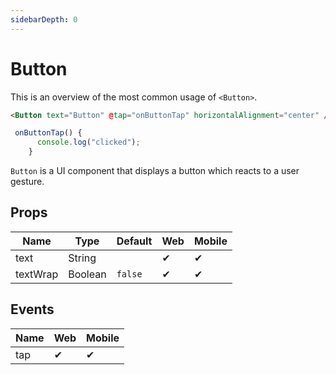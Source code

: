 ```yaml
---
sidebarDepth: 0
---
```


# Button

This is an overview of the most common usage of `<Button>`.

<DocExampleBox codeBox="https://codesandbox.io/s/n5y3lym66p?module=%2Fsrc%2FApp.vue">

```html
<Button text="Button" @tap="onButtonTap" horizontalAlignment="center" />
```

```js
 onButtonTap() {
      console.log("clicked");
    }
```

<ButtonDoc />
</DocExampleBox>

`Button` is a UI component that displays a button which reacts to a user gesture.

## Props

| Name     | Type    | Default | Web | Mobile |
| -------- | ------- | ------- | --- | ------ |
| text     | String  |         | ✔   | ✔      |
| textWrap | Boolean | `false` | ✔   | ✔      |

## Events

| Name | Web | Mobile |
| ---- | --- | ------ |
| tap  | ✔   | ✔      |